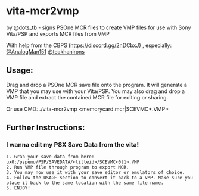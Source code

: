 # vita-mcr2vmp
by [@dots_tb](https://github.com/dots-tb) - signs PSOne MCR files to create VMP files for use with Sony Vita/PSP and exports MCR files from VMP

With help from the CBPS (https://discord.gg/2nDCbxJ) , especially:
 [@AnalogMan151](https://github.com/AnalogMan151)
 [@teakhanirons](https://github.com/teakhanirons)
 
## Usage:

Drag and drop a PSOne MCR save file onto the program. It will generate a VMP that you may use with your Vita/PSP.
You may also drag and drop a VMP file and extract the contained MCR file for editing or sharing. 

Or use CMD:
	./vita-mcr2vmp <memorycard.mcr|SCEVMC*.VMP>

## Further Instructions:

### I wanna edit my PSX Save Data from the vita!

	1. Grab your save data from here: ux0:/pspemu/PSP/SAVEDATA/<titleid>/SCEVMC<0|1>.VMP
	2. Run VMP file through program to export MCR.
	3. You may now use it with your save editor or emulators of choice.
	4. Follow the USAGE section to convert it back to a VMP. Make sure you place it back to the same location with the same file name.
	5. ENJOY!
